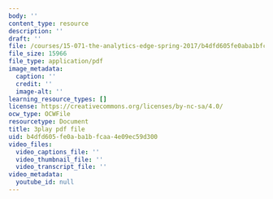 ```yaml
---
body: ''
content_type: resource
description: ''
draft: ''
file: /courses/15-071-the-analytics-edge-spring-2017/b4dfd605fe0aba1bfcaa4e09ec59d300_UA3QA3KE4sw.pdf
file_size: 15966
file_type: application/pdf
image_metadata:
  caption: ''
  credit: ''
  image-alt: ''
learning_resource_types: []
license: https://creativecommons.org/licenses/by-nc-sa/4.0/
ocw_type: OCWFile
resourcetype: Document
title: 3play pdf file
uid: b4dfd605-fe0a-ba1b-fcaa-4e09ec59d300
video_files:
  video_captions_file: ''
  video_thumbnail_file: ''
  video_transcript_file: ''
video_metadata:
  youtube_id: null
---
```

